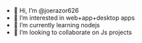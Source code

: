 - 👋 Hi, I’m @joerazor626
- 👀 I’m interested in web+app+desktop apps
- 🌱 I’m currently learning nodejs
- 💞️ I’m looking to collaborate on Js projects

<!---
joerazor626/joerazor626 is a ✨ special ✨ repository because its `README.md` (this file) appears on your GitHub profile.
You can click the Preview link to take a look at your changes.
--->
